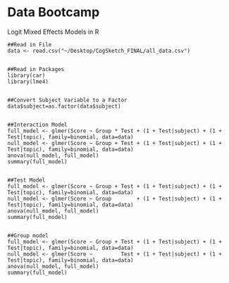 Data Bootcamp
============

Logit Mixed Effects Models in R

    ##Read in File
    data <- read.csv("~/Desktop/CogSketch_FINAL/all_data.csv")


    ##Read in Packages
    library(car)
    library(lme4)


    ##Convert Subject Variable to a Factor
    data$subject=as.factor(data$subject)


    ##Interaction Model 
    full_model <- glmer(Score ~ Group * Test + (1 + Test|subject) + (1 + Test|topic), family=binomial, data=data)
    null_model <- glmer(Score ~ Group + Test + (1 + Test|subject) + (1 + Test|topic), family=binomial, data=data)
    anova(null_model, full_model)
    summary(full_model)


    ##Test Model 
    full_model <- glmer(Score ~ Group + Test + (1 + Test|subject) + (1 + Test|topic), family=binomial, data=data)
    null_model <- glmer(Score ~ Group        + (1 + Test|subject) + (1 + Test|topic), family=binomial, data=data)
    anova(null_model, full_model)
    summary(full_model)
    

    ##Group model 
    full_model <- glmer(Score ~ Group + Test + (1 + Test|subject) + (1 + Test|topic), family=binomial, data=data)
    null_model <- glmer(Score ~         Test + (1 + Test|subject) + (1 + Test|topic), family=binomial, data=data)
    anova(null_model, full_model)
    summary(full_model)



